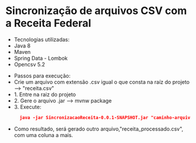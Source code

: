 # Sincronização de arquivos CSV com a Receita Federal

<ul>
  <li>
    Tecnologias utilizadas:
  </li>
  <li>
    Java 8	
  </li>
  <li>
	Maven
  </li>
  <li>
	Spring Data - Lombok
  </li>
  <li>
	Opencsv 5.2	
  </li>
</ul>

 <ul>
 <li>
    Passos para execução:
  </li>
  
  <li>
    Crie um arquivo com extensão .csv igual o que consta na raíz do projeto --> "receita.csv"
  </li>
  
  
  <li>
    1. Entre na raiz do projeto
  </li>
  
  <li>
    2. Gere o arquivo .jar -->  mvnw package
  </li>
     
  <li>
    3. Execute:
  </li>
 
```json
  java -jar SincronizacaoReceita-0.0.1-SNAPSHOT.jar "caminho-arquivo-criado.csv"
```
  
  
  <li>
    Como resultado, será gerado outro arquivo,"receita_processado.csv", com uma coluna a mais.
  </li>
  
</ul>








